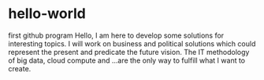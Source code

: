 # hello-world
first github program
Hello, I am here to develop some solutions for interesting topics. I will work on business and political solutions which could represent the present and predicate the future vision. The IT methodology of big data, cloud compute and ...are the only way to fulfill what I want to create.
